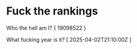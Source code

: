 # Fuck the rankings

Who the hell am I?
{ 19098522 }

What fucking year is it?
[ 2025-04-02T21:10:00Z ]
